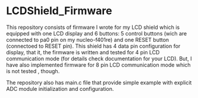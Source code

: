 # LCDShield_Firmware
<p>This repository consists of firmware I wrote for my LCD shield which is equipped with one LCD display and 6 buttons: 5 control buttons (wich are connected to pa0 pin on my nucleo-f401re) and one RESET button (connectoed to RESET pin). This shield has 4 data pin configuration for display, that it, the firmware is written and tested for 4 pin LCD communication mode (for details check documentation for your LCD). But, I have also implemented firmware for 8 pin LCD communication mode which is not tested , though.</p>
<p> The repository also has main.c file that provide simple example with explicit ADC module initialization and configuration.</p>
 
